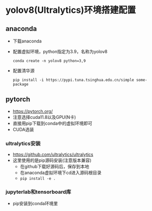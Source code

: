 # yolov8(Ultralytics)环境搭建配置

## anaconda

- 下载anaconda

- 配置虚拟环境，python指定为3.9，名称为yolov8

  `conda create -n yolov8 python=3,9`

- 配置清华源

  `pip install -i https://pypi.tuna.tsinghua.edu.cn/simple some-package`

##  pytorch

- https://pytorch.org/
- 注意选择cuda11.8以及GPU(N卡)
- 直接用pip下载到conda中的虚拟环境即可
- CUDA选装

### ultralytics安装

- https://github.com/ultralytics/ultralytics
- 这里使用的是pip源码安装(注意版本兼容)
  - 在github下载好源码后，保存到本地
  - 在anaconda虚拟环境下cd进入源码根目录
  - `pip install -e .`

### jupyterlab和tensorboard库

- pip安装到conda环境里

